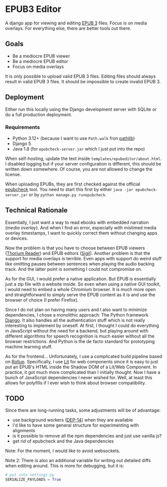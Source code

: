 # EPUB3 Editor

A django app for viewing and editing [EPUB 3](https://www.w3.org/TR/epub-33/) files.
Focus is on media overlays. For everything else, there are better tools out there.

## Goals

* Be a mediocre EPUB viewer
* Be a mediocre EPUB editor
* Focus on media overlays

It is only possible to upload valid EPUB 3 files. Editing files should always result in valid EPUB 3 files. It should be impossible to create invalid EPUB 3.

## Deployment

Either run this locally using the Django development server with SQLite or do a full production deployment.

### Requirements

* Python 3.12+ (because I want to use `Path.walk` fron [pathlib](https://docs.python.org/3.12/library/pathlib.html#pathlib.Path.walk))
* Django 5
* Java 1.8 (for `epubcheck-server.jar` which I just put into the repo)

When self-hosting, update the text inside `templates/epubeditor/about.html`. I disabled logging
but if your server configuration is different, this should be written down somewhere. Of course, you are not allowed to change the license.

When uploading EPUBs, they are first checked against the official [epubcheck](https://github.com/w3c/epubcheck/) tool. You need to start this first by either `java -jar epubcheck-server.jar` or by `python manage.py runepubcheck`.

## Technical Rationale

Essentially, I just want a way to read ebooks with embedded narration (*media overlay*). And when I find an error, especially with mistimed media overlay timestamps, I want to quickly correct them without changing apps or devices.

Now the problem is that you have to choose between EPUB viewers ([Thorium Reader](https://www.edrlab.org/software/thorium-reader/)) and EPUB editors ([Sigil](https://sigil-ebook.com/)). Another problem is that the support for media overlays is terrible. Even apps with support do weird stuff like omitting pauses between sentences when playing the audio backing track. And the latter point is something I could not compromise on.

As for the GUI, I would prefer a native application. But EPUB is essentially just a zip file with a website inside. So even when using a native GUI toolkit, I would need to embed a whole Chromium browser. It is much more open and straightforward to simply serve the EPUB content as it is and use the browser of choice (I prefer Firefox).

Since I do not plan on having many users and I also want to minimize dependencies, I chose a monolithic approach: The Python framework [Django](https://www.djangoproject.com/). It also handles all the authentication stuff which is not really interesting to implement by oneself. At first, I thought I could do everything in JavaScript without the need for a backend, but playing around with different algorithms for speech recognition is much easier without all the browser restrictions. And Python is the de facto standard for prototyping machine learning stuff.

As for the frontend... Unfortunately, I use a complicated build pipeline based on [Rollup](https://rollupjs.org/). Specifically, I use [Lit](https://lit.dev/) for web components since it is easy to just put an EPUB's HTML inside the Shadow DOM of a Lit/Web Component. In practice, it got much more complicated than I initially thought. Now I have a bunch of JavaScript dependencies I never wished for. Well, at least this allows for polyfills if I ever wish to think about browser compatibility.

## TODO

Since there are long-running tasks, some adjustments will be of advantage:

* use background workers ([DEP-14](https://github.com/django/deps/blob/main/accepted/0014-background-workers.rst)) when they are available
* I'd like to have some general structure for experimenting with alignments
* is it possible to remove all the npm dependencies and just use vanilla js?
* get rid of epubcheck and the Java dependencies

Note: For the moment, I would like to avoid websockets.

Note 2: There is also an additional variable for writing out detailed diffs when editing around. This is more for debugging, but it is:

```python
# put into settings.py
SERIALIZE_PAYLOADS = True
```